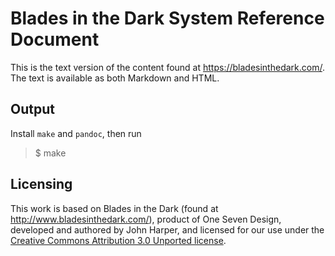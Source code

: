 # Blades in the Dark System Reference Document

This is the text version of the content found at https://bladesinthedark.com/. The text is available as both Markdown and HTML.

## Output

Install `make` and `pandoc`, then run

> $ make

## Licensing

This work is based on Blades in the Dark (found at http://www.bladesinthedark.com/), product of One Seven Design, developed and authored by John Harper, and licensed for our use under the [Creative Commons Attribution 3.0 Unported license](http://creativecommons.org/licenses/by/3.0/).
